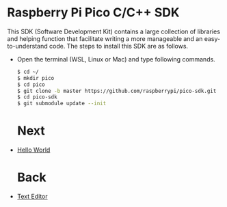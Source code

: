 # Raspberry Pi Pico C/C++ SDK
This SDK (Software Development Kit) contains a large collection of libraries and helping function that facilitate writing a more manageable and an easy-to-understand code. The steps to install this SDK are as follows.
- Open the terminal (WSL, Linux or Mac) and type following commands.
    ```bash
    $ cd ~/
    $ mkdir pico
    $ cd pico
    $ git clone -b master https://github.com/raspberrypi/pico-sdk.git
    $ cd pico-sdk
    $ git submodule update --init
    ```
  # Next
- [Hello World](../sec04/helloWorld.md)
  # Back
- [Text Editor](../sec02/textEditor.md#text-editor)
  
